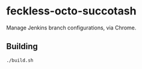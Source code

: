 # feckless-octo-succotash
Manage Jenkins branch configurations, via Chrome.

## Building

`./build.sh`
